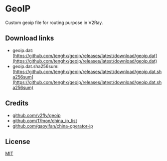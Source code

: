 # GeoIP

Custom geoip file for routing purpose in V2Ray.

## Download links

- geoip.dat: [https://github.com/tenghx/geoip/releases/latest/download/geoip.dat](https://github.com/tenghx/geoip/releases/latest/download/geoip.dat)
- geoip.dat.sha256sum: [https://github.com/tenghx/geoip/releases/latest/download/geoip.dat.sha256sum](https://github.com/tenghx/geoip/releases/latest/download/geoip.dat.sha256sum)

## Credits

- [github.com/v2fly/geoip](https://github.com/v2fly/geoip)
- [github.com/17mon/china_ip_list](https://github.com/17mon/china_ip_list)
- [github.com/gaoyifan/china-operator-ip](https://github.com/gaoyifan/china-operator-ip)

## License

[MIT](https://github.com/tenghx/geoip/blob/main/LICENSE)

